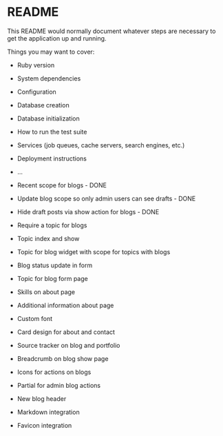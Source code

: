 # README

This README would normally document whatever steps are necessary to get the
application up and running.

Things you may want to cover:

* Ruby version

* System dependencies

* Configuration

* Database creation

* Database initialization

* How to run the test suite

* Services (job queues, cache servers, search engines, etc.)

* Deployment instructions

* ...

 * Recent scope for blogs - DONE
 * Update blog scope so only admin users can see drafts - DONE
 * Hide draft posts via show action for blogs - DONE
 * Require a topic for blogs
 * Topic index and show
 * Topic for blog widget with scope for topics with blogs
 * Blog status update in form
 * Topic for blog form page
 * Skills on about page
 * Additional information about page
 * Custom font
 * Card design for about and contact
 * Source tracker on blog and portfolio
 * Breadcrumb on blog show page
 * Icons for actions on blogs
 * Partial for admin blog actions
 * New blog header
 * Markdown integration
 * Favicon integration
